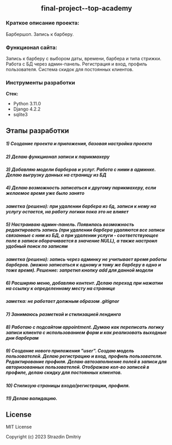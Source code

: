 <h2 align="center"> final-project--top-academy</h2>

### Краткое описание проекта:
Барбершоп. Запись к барберу.

### Функционал сайта:

Запись к барберу с выбором даты, времени, барбера и типа стрижки. Работа с БД через админ-панель. Регистрация и вход, профиль пользователя. Система скидок для постоянных клиентов.

### Инструменты разработки

**Стек:**
- Python 3.11.0
- Django 4.2.2
- sqlite3

## Этапы разработки

##### 1) Создание проекта и приложения, базовая настройка проекта

##### 2) Делаю функционал записи к парикмахеру

##### 3) Добавляю модели барберов и услуг. Работа с ними в админке. Делаю выгрузку данных на страницу из БД

##### 4) Делаю возможность записаться к другому парикмахеру, если желаемое время уже было занято

##### заметка (решено): при удалении барбера из бд, записи к нему на услугу остается, на работу логики пока это не влияет

##### 5) Настраиваю админ-панель. Появилась возможность редактировать запись (при удалении барбера удаляются все записи связанные с ним из БД, а при удалении услуги - соответствующее поле в записи оборачивается в значение NULL), а также настроил удобный поиск по записям

##### заметка (решено): запись через админку не учитывает время работы барберов. (можно записаться к одному и тому же барберу в одно и тоже время). Решение: запретил кнопку add для данной модели

##### 6) Расширяю меню, добавляю контент. Делаю переход при нажатии на ссылку к определенному месту на странице

##### заметка: не работает должным образом .gitignor

##### 7) Занимаюсь разметкой и стилизацией лендинга

##### 8) Работаю с подсайтом appointment. Думаю как переписать логику записи клиента с использованием форм и как реализовать выходные дни барберам

##### 9) Создание нового приложения "user". Создаю модель пользователей. Делаю регистрацию и вход, профиль пользователя. Редактирование профиля. Делаю автозаполнение полей в записи для авторизованных пользователей. Отображаю кол-во записей в профиле, делаю скидку для постоянных клиентов.

##### 10) Стилизую страницы входа/регистрации, профиля.

##### 11) Делаю валидацию.

## License

MIT License

Copyright (c) 2023 Strazdin Dmitriy